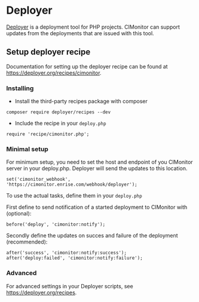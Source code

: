 # Deployer

[Deployer](https://deployer.org) is a deployment tool for PHP projects. CIMonitor can support updates from the 
deployments that are issued with this tool.

## Setup deployer recipe

Documentation for setting up the deployer recipe can be found at https://deployer.org/recipes/cimonitor.

### Installing

- Install the third-party recipes package with composer

```
composer require deployer/recipes --dev
```

- Include the recipe in your `deploy.php`

```
require 'recipe/cimonitor.php';
```

### Minimal setup
For minimum setup, you need to set the host and endpoint of you CIMonitor server in your deploy.php. Deployer will send 
the updates to this location. 

```
set('cimonitor_webhook', 'https://cimonitor.enrise.com/webhook/deployer');
```

To use the actual tasks, define them in your `deploy.php`

First define to send notification of a started deployment to CIMonitor with (optional):
```
before('deploy', 'cimonitor:notify');
```

Secondly define the updates on succes and failure of the deployment (recommended):
```
after('success', 'cimonitor:notify:success');
after('deploy:failed', 'cimonitor:notify:failure');
```

### Advanced
For advanced settings in your Deployer scripts, see https://deployer.org/recipes. 
